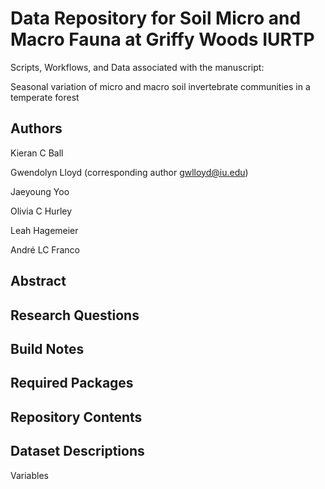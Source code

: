 # Data Repository for Soil Micro and Macro Fauna at Griffy Woods IURTP
Scripts, Workflows, and Data associated with the manuscript:

Seasonal variation of micro and macro soil invertebrate communities in a temperate forest

## Authors
Kieran C Ball

Gwendolyn Lloyd (corresponding author gwlloyd@iu.edu)

Jaeyoung Yoo

Olivia C Hurley

Leah Hagemeier

André LC Franco


## Abstract

## Research Questions

## Build Notes

## Required Packages


## Repository Contents

## Dataset Descriptions
Variables
